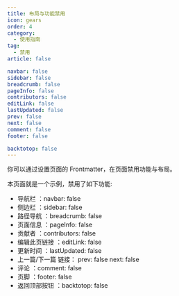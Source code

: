 ```yaml
---
title: 布局与功能禁用
icon: gears
order: 4
category:
  - 使用指南
tag:
  - 禁用
article: false

navbar: false
sidebar: false
breadcrumb: false
pageInfo: false
contributors: false
editLink: false
lastUpdated: false
prev: false
next: false
comment: false
footer: false

backtotop: false
---
```


你可以通过设置页面的 Frontmatter，在页面禁用功能与布局。

<!-- more -->

本页面就是一个示例，禁用了如下功能:

- 导航栏 ：navbar: false
- 侧边栏 ：sidebar: false
- 路径导航 ：breadcrumb: false
- 页面信息 ：pageInfo: false
- 贡献者 ：contributors: false
- 编辑此页链接 ：editLink: false
- 更新时间 ：lastUpdated: false
- 上一篇/下一篇 链接： prev: false next: false
- 评论 ：comment: false
- 页脚 ：footer: false
- 返回顶部按钮 ：backtotop: false
